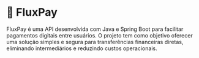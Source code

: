 # 🚀 **FluxPay**
FluxPay é uma API desenvolvida com Java e Spring Boot para facilitar pagamentos digitais entre usuários. O projeto tem como objetivo oferecer uma solução simples e segura para transferências financeiras diretas, eliminando intermediários e reduzindo custos operacionais.
